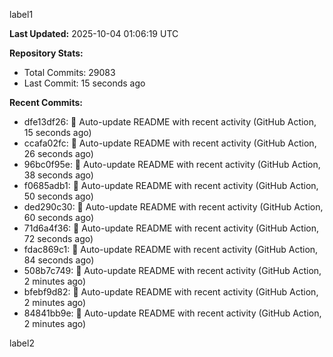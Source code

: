
label1 
<!-- ACTIVITY_START -->
**Last Updated:** 2025-10-04 01:06:19 UTC

**Repository Stats:**
- Total Commits: 29083
- Last Commit: 15 seconds ago

**Recent Commits:**
- dfe13df26: 🤖 Auto-update README with recent activity (GitHub Action, 15 seconds ago)
- ccafa02fc: 🤖 Auto-update README with recent activity (GitHub Action, 26 seconds ago)
- 96bc0f95e: 🤖 Auto-update README with recent activity (GitHub Action, 38 seconds ago)
- f0685adb1: 🤖 Auto-update README with recent activity (GitHub Action, 50 seconds ago)
- ded290c30: 🤖 Auto-update README with recent activity (GitHub Action, 60 seconds ago)
- 71d6a4f36: 🤖 Auto-update README with recent activity (GitHub Action, 72 seconds ago)
- fdac869c1: 🤖 Auto-update README with recent activity (GitHub Action, 84 seconds ago)
- 508b7c749: 🤖 Auto-update README with recent activity (GitHub Action, 2 minutes ago)
- bfebf9d82: 🤖 Auto-update README with recent activity (GitHub Action, 2 minutes ago)
- 84841bb9e: 🤖 Auto-update README with recent activity (GitHub Action, 2 minutes ago)
<!-- ACTIVITY_END -->

label2
